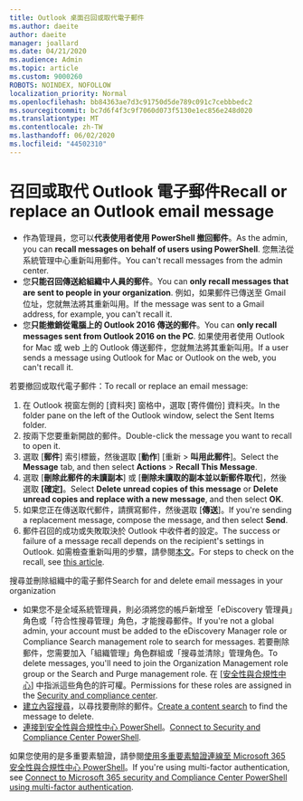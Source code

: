 ```yaml
---
title: Outlook 桌面召回或取代電子郵件
ms.author: daeite
author: daeite
manager: joallard
ms.date: 04/21/2020
ms.audience: Admin
ms.topic: article
ms.custom: 9000260
ROBOTS: NOINDEX, NOFOLLOW
localization_priority: Normal
ms.openlocfilehash: bb84363ae7d3c91750d5de789c091c7cebbbedc2
ms.sourcegitcommit: bc7d6f4f3c9f7060d073f5130e1ec856e248d020
ms.translationtype: MT
ms.contentlocale: zh-TW
ms.lasthandoff: 06/02/2020
ms.locfileid: "44502310"
---
```

# <a name="recall-or-replace-an-outlook-email-message"></a><span data-ttu-id="88818-102">召回或取代 Outlook 電子郵件</span><span class="sxs-lookup"><span data-stu-id="88818-102">Recall or replace an Outlook email message</span></span>

- <span data-ttu-id="88818-103">作為管理員，您可以**代表使用者使用 PowerShell 撤回郵件**。</span><span class="sxs-lookup"><span data-stu-id="88818-103">As the admin, you can **recall messages on behalf of users using PowerShell**.</span></span> <span data-ttu-id="88818-104">您無法從系統管理中心重新叫用郵件。</span><span class="sxs-lookup"><span data-stu-id="88818-104">You can't recall messages from the admin center.</span></span>
- <span data-ttu-id="88818-105">您**只能召回傳送給組織中人員的郵件**。</span><span class="sxs-lookup"><span data-stu-id="88818-105">You can **only recall messages that are sent to people in your organization**.</span></span> <span data-ttu-id="88818-106">例如，如果郵件已傳送至 Gmail 位址，您就無法將其重新叫用。</span><span class="sxs-lookup"><span data-stu-id="88818-106">If the message was sent to a Gmail address, for example, you can't recall it.</span></span>
- <span data-ttu-id="88818-107">您**只能撤銷從電腦上的 Outlook 2016 傳送的郵件**。</span><span class="sxs-lookup"><span data-stu-id="88818-107">You can **only recall messages sent from Outlook 2016 on the PC**.</span></span> <span data-ttu-id="88818-108">如果使用者使用 Outlook for Mac 或 web 上的 Outlook 傳送郵件，您就無法將其重新叫用。</span><span class="sxs-lookup"><span data-stu-id="88818-108">If a user sends a message using Outlook for Mac or Outlook on the web, you can't recall it.</span></span>

<span data-ttu-id="88818-109">若要撤回或取代電子郵件：</span><span class="sxs-lookup"><span data-stu-id="88818-109">To recall or replace an email message:</span></span>

1. <span data-ttu-id="88818-110">在 Outlook 視窗左側的 [資料夾] 窗格中，選取 [寄件備份] 資料夾。</span><span class="sxs-lookup"><span data-stu-id="88818-110">In the folder pane on the left of the Outlook window, select the Sent Items folder.</span></span>
1. <span data-ttu-id="88818-111">按兩下您要重新開啟的郵件。</span><span class="sxs-lookup"><span data-stu-id="88818-111">Double-click the message you want to recall to open it.</span></span>
1. <span data-ttu-id="88818-112">選取 [**郵件**] 索引標籤，然後選取 [**動作**] [重新  >  **叫用此郵件**]。</span><span class="sxs-lookup"><span data-stu-id="88818-112">Select the **Message** tab, and then select **Actions** > **Recall This Message**.</span></span>
1. <span data-ttu-id="88818-113">選取 [**刪除此郵件的未讀副本**] 或 [**刪除未讀取的副本並以新郵件取代**]，然後選取 **[確定]**。</span><span class="sxs-lookup"><span data-stu-id="88818-113">Select **Delete unread copies of this message** or **Delete unread copies and replace with a new message**, and then select **OK**.</span></span>
1. <span data-ttu-id="88818-114">如果您正在傳送取代郵件，請撰寫郵件，然後選取 [**傳送**]。</span><span class="sxs-lookup"><span data-stu-id="88818-114">If you're sending a replacement message, compose the message, and then select **Send**.</span></span>
1. <span data-ttu-id="88818-115">郵件召回的成功或失敗取決於 Outlook 中收件者的設定。</span><span class="sxs-lookup"><span data-stu-id="88818-115">The success or failure of a message recall depends on the recipient's settings in Outlook.</span></span> <span data-ttu-id="88818-116">如需檢查重新叫用的步驟，請參閱[本文](https://support.office.com/article/35027f88-d655-4554-b4f8-6c0729a723a0)。</span><span class="sxs-lookup"><span data-stu-id="88818-116">For steps to check on the recall, see [this article](https://support.office.com/article/35027f88-d655-4554-b4f8-6c0729a723a0).</span></span>

<span data-ttu-id="88818-117">搜尋並刪除組織中的電子郵件</span><span class="sxs-lookup"><span data-stu-id="88818-117">Search for and delete email messages in your organization</span></span>

- <span data-ttu-id="88818-118">如果您不是全域系統管理員，則必須將您的帳戶新增至「eDiscovery 管理員」角色或「符合性搜尋管理」角色，才能搜尋郵件。</span><span class="sxs-lookup"><span data-stu-id="88818-118">If you're not a global admin, your account must be added to the eDiscovery Manager role or Compliance Search management role to search for messages.</span></span> <span data-ttu-id="88818-119">若要刪除郵件，您需要加入「組織管理」角色群組或「搜尋並清除」管理角色。</span><span class="sxs-lookup"><span data-stu-id="88818-119">To delete messages, you'll need to join the Organization Management role group or the Search and Purge management role.</span></span> <span data-ttu-id="88818-120">在 [[安全性與合規性中心](https://go.microsoft.com/fwlink/?linkid=2083731)] 中指派這些角色的許可權。</span><span class="sxs-lookup"><span data-stu-id="88818-120">Permissions for these roles are assigned in the [Security and compliance center](https://go.microsoft.com/fwlink/?linkid=2083731).</span></span>
- <span data-ttu-id="88818-121">[建立內容搜尋](https://docs.microsoft.com/microsoft-365/compliance/content-search)，以尋找要刪除的郵件。</span><span class="sxs-lookup"><span data-stu-id="88818-121">[Create a content search](https://docs.microsoft.com/microsoft-365/compliance/content-search) to find the message to delete.</span></span>
- <span data-ttu-id="88818-122">[連接到安全性與合規性中心 PowerShell](https://docs.microsoft.com/powershell/exchange/office-365-scc/connect-to-scc-powershell/connect-to-scc-powershell?view=exchange-ps)。</span><span class="sxs-lookup"><span data-stu-id="88818-122">[Connect to Security and Compliance Center PowerShell](https://docs.microsoft.com/powershell/exchange/office-365-scc/connect-to-scc-powershell/connect-to-scc-powershell?view=exchange-ps).</span></span>

<span data-ttu-id="88818-123">如果您使用的是多重要素驗證，請參閱[使用多重要素驗證連線至 Microsoft 365 安全性與合規性中心 PowerShell](https://docs.microsoft.com/powershell/exchange/office-365-scc/connect-to-scc-powershell/mfa-connect-to-scc-powershell?view=exchange-ps)。</span><span class="sxs-lookup"><span data-stu-id="88818-123">If you're using multi-factor authentication, see [Connect to Microsoft 365 security and Compliance Center PowerShell using multi-factor authentication](https://docs.microsoft.com/powershell/exchange/office-365-scc/connect-to-scc-powershell/mfa-connect-to-scc-powershell?view=exchange-ps).</span></span>